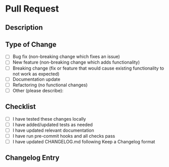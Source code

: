 # Pull Request

## Description
<!-- Provide a brief description of the changes in this PR -->

## Type of Change
<!-- What type of change does your code introduce? Put an `x` in all boxes that apply: -->
- [ ] Bug fix (non-breaking change which fixes an issue)
- [ ] New feature (non-breaking change which adds functionality)
- [ ] Breaking change (fix or feature that would cause existing functionality to not work as expected)
- [ ] Documentation update
- [ ] Refactoring (no functional changes)
- [ ] Other (please describe):

## Checklist
<!-- Put an `x` in all boxes that apply: -->
- [ ] I have tested these changes locally
- [ ] I have added/updated tests as needed
- [ ] I have updated relevant documentation
- [ ] I have run pre-commit hooks and all checks pass
- [ ] I have updated CHANGELOG.md following Keep a Changelog format

## Changelog Entry
<!-- If this PR introduces user-visible changes, add an entry in CHANGELOG.md under [Unreleased]. Example:

### Added
- New flag --debug to enable detailed logging
  
### Changed
- Improved error handling in HTTP transport layer
-->
